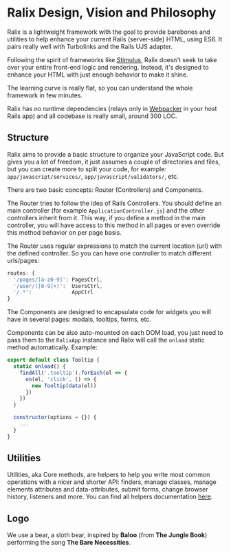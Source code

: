 # Ralix Design, Vision and Philosophy

Ralix is a lightweight framework with the goal to provide barebones and utilities to help enhance your current Rails (server-side) HTML, using ES6. It pairs really well with Turbolinks and the Rails UJS adapter.

Following the spirit of frameworks like [Stimulus](https://github.com/stimulusjs/stimulus), Ralix doesn't seek to take over your entire front-end logic and rendering. Instead, it's designed to enhance your HTML with just enough behavior to make it shine.

The learning curve is really flat, so you can understand the whole framework in few minutes.

Ralix has no runtime dependencies (relays only in [Webpacker](https://github.com/rails/webpacker) in your host Rails app) and all codebase is really small, around 300 LOC.

## Structure

Ralix aims to provide a basic structure to organize your JavaScript code. But gives you a lot of freedom, it just assumes a couple of directories and files, but you can create more to split your code, for example: `app/javascript/services/`, `app/javascript/validators/`, etc.

There are two basic concepts: Router (Controllers) and Components.

The Router tries to follow the idea of Rails Controllers. You should define an main controller (for example `ApplicationController.js`) and the other controllers inherit from it. This way, if you define a method in the main controller, you will have access to this method in all pages or even override this method behavior on per page basis.

The Router uses regular expressions to match the current location (url) with the defined controller. So you can have one controller to match different urls/pages:

```js
routes: {
  '/pages/[a-z0-9]': PagesCtrl,
  '/user/([0-9]+)':  UsersCtrl,
  '/.*':             AppCtrl
}
```

The Components are designed to encapsulate code for widgets you will have in several pages: modals, tooltips, forms, etc.

Components can be also auto-mounted on each DOM load, you just need to pass them to the `RalixApp` instance and Ralix will call the `onload` static method automatically. Example:

```js
export default class Tooltip {
  static onload() {
    findAll('.tooltip').forEach(el => {
      on(el, 'click', () => {
        new Tooltip(data(el))
      })
    })
  }

  constructor(options = {}) {
    ...
  }
}
````

## Utilities

Utilities, aka Core methods, are helpers to help you write most common operations with a nicer and shorter API: finders, manage classes, manage elements attributes and data-attributes, submit forms, change browser history, listeners and more. You can find all helpers documentation [here](CORE_API.md).

## Logo

We use a bear, a sloth bear, inspired by **Baloo** (from **The Jungle Book**) performing the song **The Bare Necessities**.
